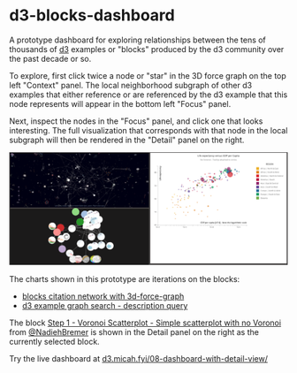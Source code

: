 # d3-blocks-dashboard

A prototype dashboard for exploring relationships between the tens of thousands of [d3](https://d3js.org) examples or "blocks" produced by the d3 community over the past decade or so.

To explore, first click twice a node or "star" in the 3D force graph on the top left "Context" panel. The local neighborhood subgraph of other d3 examples that either reference or are referenced by the d3 example that this node represents will appear in the bottom left "Focus" panel.  

Next, inspect the nodes in the "Focus" panel, and click one that looks interesting. The full visualization that corresponds with that node in the local subgraph will then be rendered in the "Detail" panel on the right. 

[![dashboard-screen-capture.png](dashboard-screen-capture.png)](http://d3.micah.fyi/08-dashboard-with-detail-view/)

The charts shown in this prototype are iterations on the blocks:
- [blocks citation network with 3d-force-graph](https://bl.ocks.org/micahstubbs/bf770b9f5d76f539a1a7fe8df7e32448)
- [d3 example graph search - description query](https://bl.ocks.org/micahstubbs/876d8cfa60670254c938d75a984d4f71)

The block [Step 1 - Voronoi Scatterplot - Simple scatterplot with no Voronoi](http://bl.ocks.org/nbremer/d5ef6c58f85aba2da48b) from [@NadiehBremer](https://twitter.com/NadiehBremer) is shown in the Detail panel on the right as the currently selected block.

Try the live dashboard at [d3.micah.fyi/08-dashboard-with-detail-view/](https://d3.micah.fyi/08-dashboard-with-detail-view/)
